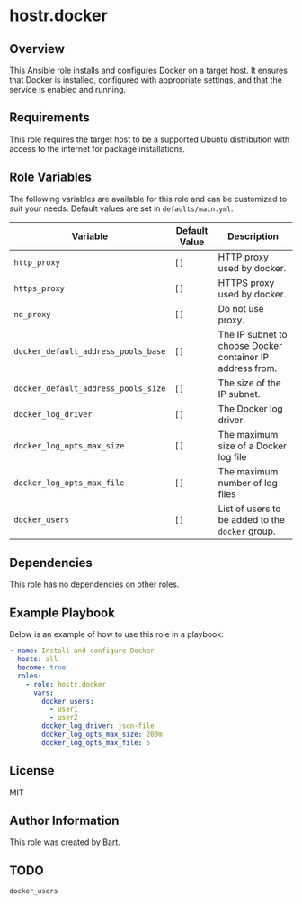 # hostr.docker

## Overview

This Ansible role installs and configures Docker on a target host. It ensures that Docker is installed, configured with appropriate settings, and that the service is enabled and running.

## Requirements

This role requires the target host to be a supported Ubuntu distribution with access to the internet for package installations.

## Role Variables

The following variables are available for this role and can be customized to suit your needs. Default values are set in `defaults/main.yml`: 

| Variable                | Default Value                                                              | Description                                           |
|-------------------------|----------------------------------------------------------------------------|-------------------------------------------------------|
| `http_proxy`            | `[]`                                                                       | HTTP proxy used by docker.                            |
| `https_proxy`           | `[]`                                                                       | HTTPS proxy used by docker.                           |
| `no_proxy`              | `[]`                                                                       | Do not use proxy.                                     |
| `docker_default_address_pools_base` | `[]`                                                           | The IP subnet to choose Docker container IP address from. |
| `docker_default_address_pools_size` | `[]`                                                           | The size of the IP subnet.                            |
| `docker_log_driver`     | `[]`                                                                       | The Docker log driver.                                |
| `docker_log_opts_max_size`          | `[]`                                                           | The maximum size of a Docker log file                 |
| `docker_log_opts_max_file`          | `[]`                                                           | The maximum number of log files                       |
| `docker_users`          | `[]`                                                                       | List of users to be added to the `docker` group.      |

## Dependencies

This role has no dependencies on other roles.

## Example Playbook

Below is an example of how to use this role in a playbook:

```yaml
- name: Install and configure Docker
  hosts: all
  become: true
  roles:
    - role: hostr.docker
      vars:
        docker_users:
          - user1
          - user2
        docker_log_driver: json-file
        docker_log_opts_max_size: 200m
        docker_log_opts_max_file: 5
```

## License

MIT

## Author Information

This role was created by [Bart](https://engine27.be).

## TODO

`docker_users`